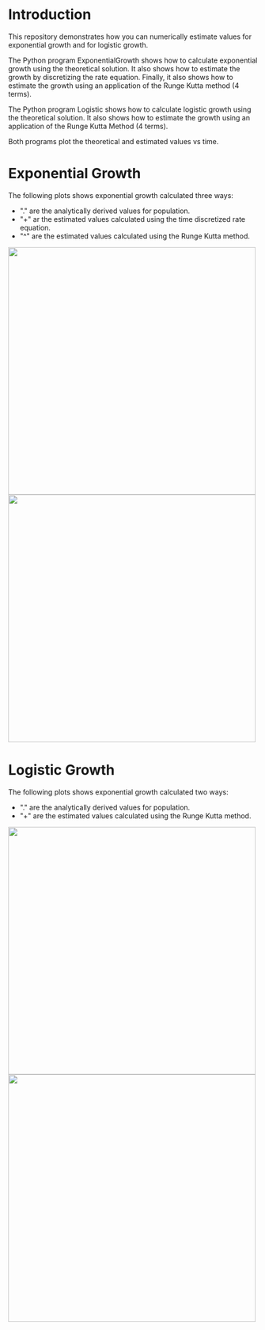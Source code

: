 # Introduction
This repository demonstrates how you can numerically estimate values for exponential growth and for logistic growth.

The Python program ExponentialGrowth shows how to calculate exponential growth using the theoretical solution. 
It also shows how to estimate the growth by discretizing the rate equation.
Finally, it also shows how to estimate the growth using an application of the Runge Kutta method (4 terms).

The Python program Logistic shows how to calculate logistic growth using the theoretical solution.
It also shows how to estimate the growth using an application of the Runge Kutta Method (4 terms).

Both programs plot the theoretical and estimated values vs time.

# Exponential Growth
The following plots shows exponential growth calculated three ways:
- "." are the analytically derived values for population.
- "+" ar the estimated values calculated using the time discretized rate equation.
- "^" are the estimated values calculated using the Runge Kutta method.

<img src="https://github.com/tomeng70/RungeKutta/assets/12796159/03d08a3d-01ab-4fa8-98de-719df0bb2c1f" width="500" >
<BR>
<img src="https://github.com/tomeng70/RungeKutta/assets/12796159/3d8d1e91-a5d0-4747-aa79-d62eb25e96bb" width="500" >

# Logistic Growth
The following plots shows exponential growth calculated two ways:
- "." are the analytically derived values for population.
- "+" are the estimated values calculated using the Runge Kutta method.

<img src="https://github.com/tomeng70/RungeKutta/assets/12796159/8805a7d6-7ae0-46c2-b6b5-17e40b702895" width="500" >
<BR>
<img src="https://github.com/tomeng70/RungeKutta/assets/12796159/91c3fc51-807c-4ed5-84ac-6139722c9f2c" width="500" >







